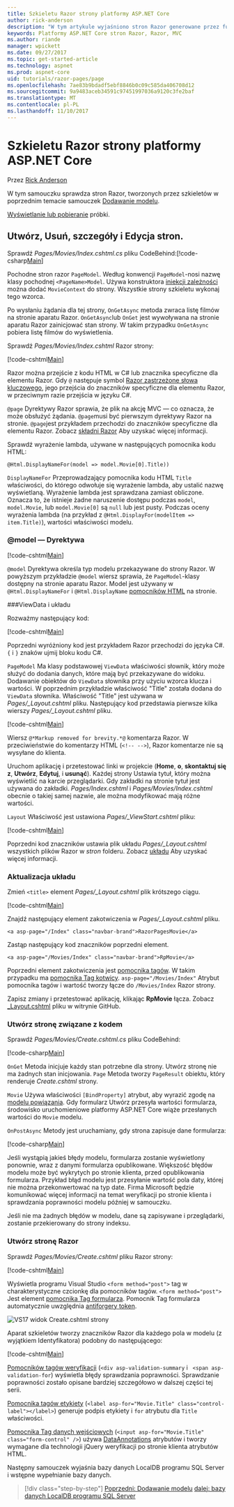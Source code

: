 ```yaml
---
title: Szkieletu Razor strony platformy ASP.NET Core
author: rick-anderson
description: "W tym artykule wyjaśniono stron Razor generowane przez funkcję szkieletów."
keywords: Platformy ASP.NET Core stron Razor, Razor, MVC
ms.author: riande
manager: wpickett
ms.date: 09/27/2017
ms.topic: get-started-article
ms.technology: aspnet
ms.prod: aspnet-core
uid: tutorials/razor-pages/page
ms.openlocfilehash: 7ae83b9bdadf5ebf8846b0c09c585da406708d12
ms.sourcegitcommit: 9a9483aceb34591c97451997036a9120c3fe2baf
ms.translationtype: MT
ms.contentlocale: pl-PL
ms.lasthandoff: 11/10/2017
---
```

# <a name="scaffolded-razor-pages-in-aspnet-core"></a>Szkieletu Razor strony platformy ASP.NET Core

Przez [Rick Anderson](https://twitter.com/RickAndMSFT)

W tym samouczku sprawdza stron Razor, tworzonych przez szkieletów w poprzednim temacie samouczek [Dodawanie modelu](xref:tutorials/razor-pages/model#scaffold-the-movie-model). 

[Wyświetlanie lub pobieranie](https://github.com/aspnet/Docs/tree/master/aspnetcore/tutorials/razor-pages/razor-pages-start/sample/RazorPagesMovie) próbki.

## <a name="the-create-delete-details-and-edit-pages"></a>Utwórz, Usuń, szczegóły i Edycja stron.

Sprawdź *Pages/Movies/Index.cshtml.cs* pliku CodeBehind:[!code-csharp[Main](razor-pages-start/snapshot_sample/RazorPagesMovie/Pages/Movies/Index.cshtml.cs)]

Pochodne stron razor `PageModel`. Według konwencji `PageModel`-nosi nazwę klasy pochodnej `<PageName>Model`. Używa konstruktora [iniekcji zależności](xref:fundamentals/dependency-injection) można dodać `MovieContext` do strony. Wszystkie strony szkieletu wykonaj tego wzorca.

Po wysłaniu żądania dla tej strony, `OnGetAsync` metoda zwraca listę filmów na stronie aparatu Razor. `OnGetAsync`lub `OnGet` jest wywoływana na stronie aparatu Razor zainicjować stan strony. W takim przypadku `OnGetAsync` pobiera listę filmów do wyświetlenia.

Sprawdź *Pages/Movies/Index.cshtml* Razor strony:

[!code-cshtml[Main](razor-pages-start/snapshot_sample/RazorPagesMovie/Pages/Movies/Index.cshtml)]

Razor można przejście z kodu HTML w C# lub znacznika specyficzne dla elementu Razor. Gdy `@` następuje symbol [Razor zastrzeżone słowa kluczowego](xref:mvc/views/razor#razor-reserved-keywords), jego przejścia do znaczników specyficzne dla elementu Razor, w przeciwnym razie przejścia w języku C#.

`@page` Dyrektywy Razor sprawia, że plik na akcję MVC &mdash; co oznacza, że może obsłużyć żądania. `@page`musi być pierwszym dyrektywy Razor na stronie. `@page`jest przykładem przechodzi do znaczników specyficzne dla elementu Razor. Zobacz [składni Razor](xref:mvc/views/razor#razor-syntax) Aby uzyskać więcej informacji.

Sprawdź wyrażenie lambda, używane w następujących pomocnika kodu HTML:

```cshtml
@Html.DisplayNameFor(model => model.Movie[0].Title))
```

`DisplayNameFor` Przeprowadzający pomocnika kodu HTML `Title` właściwości, do którego odwołuje się wyrażenie lambda, aby ustalić nazwę wyświetlaną. Wyrażenie lambda jest sprawdzana zamiast obliczone. Oznacza to, że istnieje żadne naruszenie dostępu podczas `model`, `model.Movie`, lub `model.Movie[0]` są `null` lub jest pusty. Podczas oceny wyrażenia lambda (na przykład z `@Html.DisplayFor(modelItem => item.Title)`), wartości właściwości modelu.

<a name="md"></a>
### <a name="the-model-directive"></a>@model — Dyrektywa

[!code-cshtml[Main](razor-pages-start/snapshot_sample/RazorPagesMovie/Pages/Movies/Index.cshtml?range=1-2&highlight=2)]

`@model` Dyrektywa określa typ modelu przekazywane do strony Razor. W powyższym przykładzie `@model` wiersz sprawia, że `PageModel`-klasy dostępny na stronie aparatu Razor. Model jest używany w `@Html.DisplayNameFor` i `@Html.DisplayName` [pomocników HTML](https://docs.microsoft.com/aspnet/mvc/overview/older-versions-1/views/creating-custom-html-helpers-cs#understanding-html-helpers) na stronie.

<!-- why don't xref links work?
[HTML Helpers 2](xref:aspnet/mvc/overview/older-versions-1/views/creating-custom-html-helpers-cs)
-->

<a name="vd"></a>
###ViewData i układu

Rozważmy następujący kod:

[!code-cshtml[Main](razor-pages-start/snapshot_sample/RazorPagesMovie/Pages/Movies/Index.cshtml?range=1-6&highlight=4-)]

Poprzedni wyróżniony kod jest przykładem Razor przechodzi do języka C#. `{` i `}` znaków ujmij bloku kodu C#.

`PageModel` Ma klasy podstawowej `ViewData` właściwości słownik, który może służyć do dodania danych, które mają być przekazywane do widoku. Dodawanie obiektów do `ViewData` słownika przy użyciu wzorca klucza i wartości. W poprzednim przykładzie właściwość "Title" została dodana do `ViewData` słownika. Właściwość "Title" jest używana w *Pages/_Layout.cshtml* pliku. Następujący kod przedstawia pierwsze kilka wierszy *Pages/_Layout.cshtml* pliku.

[!code-cshtml[Main](razor-pages-start/snapshot_sample/RazorPagesMovie/Pages/NU/_Layout1.cshtml?highlight=6-)]

Wiersz `@*Markup removed for brevity.*@` komentarza Razor. W przeciwieństwie do komentarzy HTML (`<!-- -->`), Razor komentarze nie są wysyłane do klienta.

Uruchom aplikację i przetestować linki w projekcie (**Home**, **o**, **skontaktuj się z**, **Utwórz**, **Edytuj**, i **usunąć**). Każdej strony Ustawia tytuł, który można wyświetlić na karcie przeglądarki. Gdy zakładki na stronie tytuł jest używana do zakładki. *Pages/Index.cshtml* i *Pages/Movies/Index.cshtml* obecnie o takiej samej nazwie, ale można modyfikować mają różne wartości.

`Layout` Właściwość jest ustawiona *Pages/_ViewStart.cshtml* pliku:

[!code-cshtml[Main](razor-pages-start/sample/RazorPagesMovie/Pages/_ViewStart.cshtml)]

Poprzedni kod znaczników ustawia plik układu *Pages/_Layout.cshtml* wszystkich plików Razor w *stron* folderu. Zobacz [układu](xref:mvc/razor-pages/index#layout) Aby uzyskać więcej informacji.

### <a name="update-the-layout"></a>Aktualizacja układu

Zmień `<title>` element *Pages/_Layout.cshtml* plik krótszego ciągu.

[!code-cshtml[Main](razor-pages-start/sample/RazorPagesMovie/Pages/_Layout.cshtml?range=1-6&highlight=6)]

Znajdź następujący element zakotwiczenia w *Pages/_Layout.cshtml* pliku.

```cshtml
<a asp-page="/Index" class="navbar-brand">RazorPagesMovie</a>
```
Zastąp następujący kod znaczników poprzedni element.

```cshtml
<a asp-page="/Movies/Index" class="navbar-brand">RpMovie</a>
```

Poprzedni element zakotwiczenia jest [pomocnika tagów](xref:mvc/views/tag-helpers/intro). W takim przypadku ma [pomocnika Tag kotwicy](xref:mvc/views/tag-helpers/builtin-th/anchor-tag-helper). `asp-page="/Movies/Index"` Atrybut pomocnika tagów i wartość tworzy łącze do `/Movies/Index` Razor strony.

Zapisz zmiany i przetestować aplikację, klikając **RpMovie** łącza. Zobacz [_Layout.cshtml](https://github.com/aspnet/Docs/blob/master/aspnetcore/tutorials/razor-pages/razor-pages-start/sample/RazorPagesMovie/Pages/_Layout.cshtml) pliku w witrynie GitHub.

### <a name="the-create-code-behind-page"></a>Utwórz stronę związane z kodem

Sprawdź *Pages/Movies/Create.cshtml.cs* pliku CodeBehind:

[!code-csharp[Main](razor-pages-start/snapshot_sample/RazorPagesMovie/Pages/Movies/Create.cshtml.cs?name=snippetALL)]

`OnGet` Metoda inicjuje każdy stan potrzebne dla strony. Utwórz stronę nie ma żadnych stan inicjowania. `Page` Metoda tworzy `PageResult` obiektu, który renderuje *Create.cshtml* strony.

`Movie` Używa właściwości `[BindProperty]` atrybut, aby wyrazić zgodę na [modelu powiązania](xref:mvc/models/model-binding). Gdy formularz Utwórz przesyła wartości formularza, środowisko uruchomieniowe platformy ASP.NET Core wiąże przesłanych wartości do `Movie` modelu.

`OnPostAsync` Metody jest uruchamiany, gdy strona zapisuje dane formularza:

[!code-csharp[Main](razor-pages-start/snapshot_sample/RazorPagesMovie/Pages/Movies/Create.cshtml.cs?name=snippetPost)]

Jeśli wystąpią jakieś błędy modelu, formularza zostanie wyświetlony ponownie, wraz z danymi formularza opublikowane. Większość błędów modelu może być wykrytych po stronie klienta, przed opublikowania formularza. Przykład błąd modelu jest przesyłanie wartość pola daty, której nie można przekonwertować na typ date. Firma Microsoft będzie komunikować więcej informacji na temat weryfikacji po stronie klienta i sprawdzania poprawności modelu później w samouczku.

Jeśli nie ma żadnych błędów w modelu, dane są zapisywane i przeglądarki, zostanie przekierowany do strony indeksu.

### <a name="the-create-razor-page"></a>Utwórz stronę Razor

Sprawdź *Pages/Movies/Create.cshtml* pliku Razor strony:

[!code-cshtml[Main](razor-pages-start/snapshot_sample/RazorPagesMovie/Pages/Movies/Create.cshtml)]

Wyświetla programu Visual Studio `<form method="post">` tag w charakterystyczne czcionkę dla pomocników tagów. `<form method="post">` Jest element [pomocnika Tag formularza](xref:mvc/views/working-with-forms#the-form-tag-helper). Pomocnik Tag formularza automatycznie uwzględnia [antiforgery token](xref:security/anti-request-forgery).

![VS17 widok Create.cshtml strony](page/_static/th.png)

Aparat szkieletów tworzy znaczników Razor dla każdego pola w modelu (z wyjątkiem Identyfikatora) podobny do następującego:

[!code-cshtml[Main](razor-pages-start/snapshot_sample/RazorPagesMovie/Pages/Movies/Create.cshtml?range=15-20)]

[Pomocników tagów weryfikacji](xref:mvc/views/working-with-forms#the-validation-tag-helpers) (`<div asp-validation-summary` i ` <span asp-validation-for`) wyświetla błędy sprawdzania poprawności. Sprawdzanie poprawności zostało opisane bardziej szczegółowo w dalszej części tej serii.

[Pomocnika tagów etykiety](xref:mvc/views/working-with-forms#the-label-tag-helper) (`<label asp-for="Movie.Title" class="control-label"></label>`) generuje podpis etykiety i `for` atrybutu dla `Title` właściwości.

[Pomocnika Tag danych wejściowych](xref:mvc/views/working-with-forms) (`<input asp-for="Movie.Title" class="form-control" />`) używa [DataAnnotations](https://docs.microsoft.com/aspnet/mvc/overview/older-versions/mvc-music-store/mvc-music-store-part-6) atrybutów i tworzy wymagane dla technologii jQuery weryfikacji po stronie klienta atrybutów HTML.

Następny samouczek wyjaśnia bazy danych LocalDB programu SQL Server i wstępne wypełnianie bazy danych.

>[!div class="step-by-step"]
[Poprzedni: Dodawanie modelu](xref:tutorials/razor-pages/model)
[dalej: bazy danych LocalDB programu SQL Server](xref:tutorials/razor-pages/sql)
